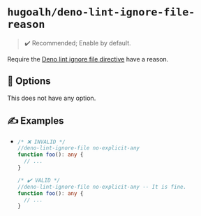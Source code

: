 # `hugoalh/deno-lint-ignore-file-reason`

> ✔️ Recommended; Enable by default.

Require the [Deno lint ignore file directive][deno-directive-lint-ignore] have a reason.

## 🔧 Options

This does not have any option.

## ✍️ Examples

- ```ts
  /* ❌ INVALID */
  //deno-lint-ignore-file no-explicit-any
  function foo(): any {
    // ...
  }

  /* ✔️ VALID */
  //deno-lint-ignore-file no-explicit-any -- It is fine.
  function foo(): any {
    // ...
  }
  ```

[deno-directive-lint-ignore]: https://docs.deno.com/runtime/reference/cli/lint/#ignore-directives

